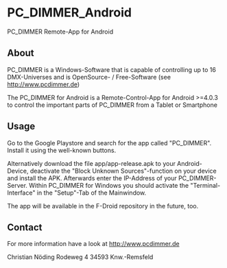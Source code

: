 # PC_DIMMER_Android
PC_DIMMER Remote-App for Android

About
--------
PC_DIMMER is a Windows-Software that is capable of controlling up to 16 DMX-Universes and is OpenSource- / Free-Software (see http://www.pcdimmer.de)

The PC_DIMMER for Android is a Remote-Control-App for Android >=4.0.3 to control the important parts of PC_DIMMER from a Tablet or Smartphone


Usage
--------
Go to the Google Playstore and search for the app called "PC_DIMMER". Install it using the well-known buttons.

Alternatively download the file app/app-release.apk to your Android-Device, deactivate the "Block Unknown Sources"-function on your device and install the APK. Afterwards enter the IP-Address of your PC_DIMMER-Server. Within PC_DIMMER for Windows you should activate the "Terminal-Interface" in the "Setup"-Tab of the Mainwindow.

The app will be available in the F-Droid repository in the future, too.



Contact
--------
For more information have a look at http://www.pcdimmer.de

Christian Nöding
Rodeweg 4
34593 Knw.-Remsfeld
